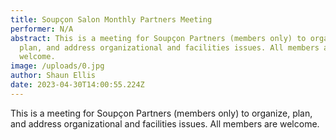 ```yaml
---
title: Soupçon Salon Monthly Partners Meeting
performer: N/A
abstract: This is a meeting for Soupçon Partners (members only) to organize,
  plan, and address organizational and facilities issues. All members are
  welcome.
image: /uploads/0.jpg
author: Shaun Ellis
date: 2023-04-30T14:00:55.224Z
---
```

This is a meeting for Soupçon Partners (members only) to organize, plan, and address organizational and facilities issues. All members are welcome.